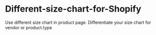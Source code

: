 # Different-size-chart-for-Shopify
Use different size chart in product page. Differentiate your size chart for vendor or product.type
